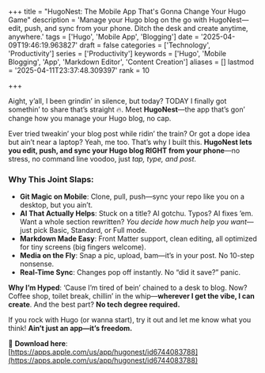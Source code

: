 +++
title = "HugoNest: The Mobile App That's Gonna Change Your Hugo Game"
description = 'Manage your Hugo blog on the go with HugoNest—edit, push, and sync from your phone. Ditch the desk and create anytime, anywhere.'
tags = ['Hugo', 'Mobile App', 'Blogging']
date = '2025-04-09T19:46:19.963827'
draft = false
categories = ['Technology', 'Productivity']
series = ['Productivity']
keywords = ['Hugo', 'Mobile Blogging', 'App', 'Markdown Editor', 'Content Creation']
aliases = []
lastmod = '2025-04-11T23:37:48.309397'
rank = 10

+++


Aight, y’all, I been grindin’ in silence, but today? TODAY I finally got somethin’ to share that’s straight 🔥. Meet **HugoNest**—the app that’s gon’ change how you manage your Hugo blog, no cap.  

Ever tried tweakin’ your blog post while ridin’ the train? Or got a dope idea but ain’t near a laptop? Yeah, me too. That’s why I built this. **HugoNest lets you edit, push, and sync your Hugo blog RIGHT from your phone**—no stress, no command line voodoo, just *tap, type, and post*.  


### Why This Joint Slaps:  
- **Git Magic on Mobile**: Clone, pull, push—sync your repo like you on a desktop, but you ain’t.  
- **AI That Actually Helps**: Stuck on a title? AI gotchu. Typos? AI fixes ’em. Want a whole section rewritten? *You decide how much help you want*—just pick Basic, Standard, or Full mode.  
- **Markdown Made Easy**: Front Matter support, clean editing, all optimized for tiny screens (big fingers welcome).  
- **Media on the Fly**: Snap a pic, upload, bam—it’s in your post. No 10-step nonsense.  
- **Real-Time Sync**: Changes pop off instantly. No “did it save?” panic.  

**Why I’m Hyped**: ‘Cause I’m tired of bein’ chained to a desk to blog. Now? Coffee shop, toilet break, chillin’ in the whip—**wherever I get the vibe, I can create**. And the best part? **No tech degree required.**  

If you rock with Hugo (or wanna start), try it out and let me know what you think! **Ain’t just an app—it’s freedom.**  

📲 **Download here**:  [https://apps.apple.com/us/app/hugonest/id6744083788](https://apps.apple.com/us/app/hugonest/id6744083788)